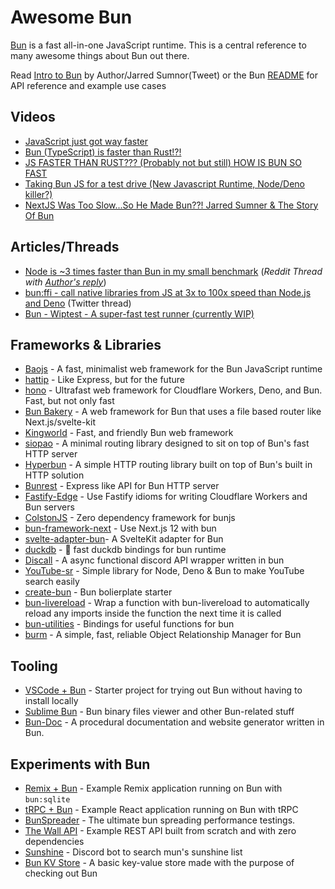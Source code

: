 # Awesome Bun
[Bun](https://bun.sh/) is a fast all-in-one JavaScript runtime. This is a central reference to many awesome things about Bun out there. 

Read [Intro to Bun](https://twitter.com/jarredsumner/status/1544460933753229312) by Author/Jarred Sumnor(Tweet) or the Bun [README](https://github.com/oven-sh/bun) for API reference and example use cases

## Videos
- [JavaScript just got way faster](https://www.youtube.com/watch?v=FMhScnY0dME)
- [Bun (TypeScript) is faster than Rust!?!](https://www.youtube.com/watch?v=qAYFepR4GcE&t=31s)
- [JS FASTER THAN RUST??? (Probably not but still) HOW IS BUN SO FAST](https://www.youtube.com/watch?v=Rp5yvwX7orE&t=975s)
- [Taking Bun JS for a test drive (New Javascript Runtime, Node/Deno killer?)](https://www.youtube.com/watch?v=88EX0X4jA2o)
- [NextJS Was Too Slow...So He Made Bun??! Jarred Sumner & The Story Of Bun](https://www.youtube.com/watch?v=rL4qpniIR7o&t=2954s)

## Articles/Threads
- [Node is ~3 times faster than Bun in my small benchmark](https://www.reddit.com/r/node/comments/vwuxqr/node_is_3_times_faster_than_bun_in_my_small/)  (*Reddit Thread with [Author's reply](https://www.reddit.com/r/node/comments/vwuxqr/comment/ifv55f2)*)
- [bun:ffi - call native libraries from JS at 3x to 100x speed than Node.js and Deno](https://twitter.com/jarredsumner/status/1521527222514774017) (Twitter thread)
- [Bun - Wiptest - A super-fast test runner (currently WIP)](https://twitter.com/jarredsumner/status/1542824445810642946)


## Frameworks & Libraries
- [Baojs](https://github.com/mattreid1/baojs) - A fast, minimalist web framework for the Bun JavaScript runtime
- [hattip](https://github.com/hattipjs/hattip) - Like Express, but for the future
- [hono](https://github.com/honojs/hono) - Ultrafast web framework for Cloudflare Workers, Deno, and Bun. Fast, but not only fast
- [Bun Bakery](https://github.com/Kapsonfire-DE/bun-bakery) - A web framework for Bun that uses a file based router like Next.js/svelte-kit
- [Kingworld](https://github.com/SaltyAom/kingworld) - Fast, and friendly Bun web framework
- [siopao](https://github.com/wobsoriano/siopao) - A minimal routing library designed to sit on top of Bun's fast HTTP server
- [Hyperbun](https://github.com/Eckhardt-D/hyperbun) - A simple HTTP routing library built on top of Bun's built in HTTP solution
- [Bunrest](https://github.com/lau1944/bunrest) - Express like API for Bun HTTP server
- [Fastify-Edge](https://github.com/galvez/fastify-edge) - Use Fastify idioms for writing Cloudflare Workers and Bun servers
- [ColstonJS](https://github.com/ajimae/colstonjs) - Zero dependency framework for bunjs
- [bun-framework-next](https://www.npmjs.com/package/bun-framework-next) - Use Next.js 12 with bun
- [svelte-adapter-bun](https://github.com/gornostay25/svelte-adapter-bun)- A SvelteKit adapter for Bun
- [duckdb](https://github.com/evanwashere/duckdb) - 🦆 fast duckdb bindings for bun runtime
- [Discall](https://github.com/Discall-Development/Discall) - A async functional discord API wrapper written in bun
- [YouTube-sr](https://github.com/DevAndromeda/youtube-sr) - Simple library for Node, Deno & Bun to make YouTube search easily
- [create-bun](https://github.com/guocaoyi/create-bun) - Bun bolierplate starter
- [bun-livereload](https://github.com/jarred-sumner/bun-livereload) - Wrap a function with bun-livereload to automatically reload any imports inside the function the next time it is called
- [bun-utilities](https://github.com/xHyroM/bun-utilities) - Bindings for useful functions for bun
- [burm](https://github.com/william-mcgonagle/burm) - A simple, fast, reliable Object Relationship Manager for Bun

## Tooling
- [VSCode + Bun](https://github.com/kosalanuwan/vscode-remote-try-bun) - Starter project for trying out Bun without having to install locally
- [Sublime Bun](https://github.com/alexkuz/sublime-bun) - Bun binary files viewer and other Bun-related stuff
- [Bun-Doc](https://github.com/William-McGonagle/bun-doc) - A procedural documentation and website generator written in Bun.

## Experiments with Bun
- [Remix + Bun](https://github.com/jacob-ebey/remix-bun-testing) - Example Remix application running on Bun with `bun:sqlite`
- [tRPC + Bun](https://github.com/sachinraja/trpc-bun) - Example React application running on Bun with tRPC
- [BunSpreader](https://github.com/ThePrimeagen/BunSpreader) - The ultimate bun spreading performance testings.
- [The Wall API](https://github.com/jmerilainen/the-wall-api-bun) - Example REST API built from scratch and with zero dependencies
- [Sunshine](https://github.com/jackharrhy/sunshine) - Discord bot to search mun's sunshine list
- [Bun KV Store](https://github.com/nunogois/bun-kv-store) - A basic key-value store made with the purpose of checking out Bun

